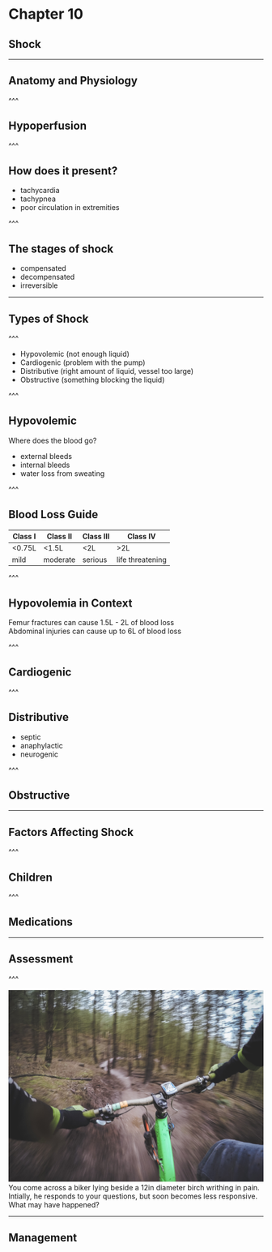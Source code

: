 # Chapter 10
## Shock

---

## Anatomy and Physiology

^^^

## Hypoperfusion

^^^

## How does it present?  
- tachycardia <!-- .element: class="fragment" data-fragment-index="1" -->  
- tachypnea <!-- .element: class="fragment" data-fragment-index="1" -->  
- poor circulation in extremities <!-- .element: class="fragment" data-fragment-index="1" -->  


^^^

## The stages of shock  
- compensated <!-- .element: class="fragment" data-fragment-index="1" -->  
- decompensated <!-- .element: class="fragment" data-fragment-index="1" -->  
- irreversible <!-- .element: class="fragment" data-fragment-index="1" -->  


---

## Types of Shock

^^^

- Hypovolemic (not enough liquid)  
- Cardiogenic (problem with the pump)  
- Distributive (right amount of liquid, vessel too large)  
- Obstructive (something blocking the liquid)  


^^^

## Hypovolemic  
Where does the blood go?  
- external bleeds <!-- .element: class="fragment" data-fragment-index="1" -->  
- internal bleeds <!-- .element: class="fragment" data-fragment-index="1" -->  
- water loss from sweating <!-- .element: class="fragment" data-fragment-index="1" -->  


^^^

## Blood Loss Guide  
Class I | Class II | Class III | Class IV  
 --- | --- | --- | ---  
<0.75L | <1.5L | <2L | >2L  
mild | moderate | serious | life threatening  


^^^

## Hypovolemia in Context  
Femur fractures can cause 1.5L - 2L of blood loss  
Abdominal injuries can cause up to 6L of blood loss  


^^^

## Cardiogenic

^^^

## Distributive  
- septic  
- anaphylactic  
- neurogenic  


^^^

## Obstructive

---

## Factors Affecting Shock

^^^

## Children

^^^

## Medications

---

## Assessment

^^^

![](./static/images/markdown/william-hook-58602.jpg)  
You come across a biker lying beside a 12in diameter birch writhing in pain. Intially, he responds to your questions, but soon becomes less responsive. What may have happened?  


---

## Management